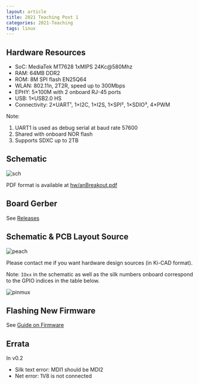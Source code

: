 ```yaml
---
layout: article
title: 2021 Teaching Post 1
categories: 2021-Teaching
tags: linux 
---
```


## Hardware Resources
* SoC: MediaTek MT7628 1xMIPS 24Kc@580Mhz
* RAM: 64MB DDR2
* ROM: 8M SPI flash EN25Q64
* WLAN: 802.11n, 2T2R, speed up to 300Mbps
* EPHY: 5×100M with 2 onboard RJ-45 ports
* USB: 1×USB2.0 HS
* Connectivity: 2×UART¹, 1×I2C, 1×I2S, 1×SPI², 1×SDIO³, 4×PWM


Note:
1. UART1 is used as debug serial at baud rate 57600
2. Shared with onboard NOR flash
3. Supports SDXC up to 2TB

## Schematic
![sch](https://github.com/SdtElectronics/Xassette-IoT/raw/master/hw/schematic.png)


PDF format is available at [hw/anBreakout.pdf](https://github.com/SdtElectronics/Xassette-IoT/raw/master/hw/anBreakout.pdf)

## Board Gerber
See [Releases](https://github.com/SdtElectronics/Xassette-IoT/releases/)

## Schematic & PCB Layout Source
![peach](https://z3.ax1x.com/2021/08/15/fg78RH.jpg)


Please contact me if you want hardware design sources (in Ki-CAD format).


Note: `IOxx` in the schematic as well as the silk numbers onboard correspond to the GPIO indices in the table below.


![pinmux](https://github.com/SdtElectronics/Xassette-IoT/raw/master/img/pinmux.png)

## Flashing New Firmware
See [Guide on Firmware](docs/fwGuide.md)

## Errata
In v0.2
* Silk text error: MDI1 should be MDI2
* Net error: 1V8 is not connected